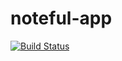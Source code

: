 # noteful-app

[![Build Status](https://travis-ci.org/thinkful-ei27/evan-guirino-noteful-v1.svg?branch=master)](https://travis-ci.org/thinkful-ei27/evan-guirino-noteful-v1)